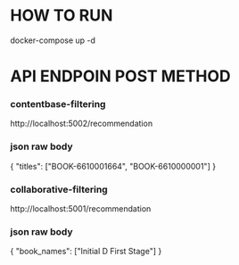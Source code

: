 # HOW TO RUN 

docker-compose up -d

# API ENDPOIN POST METHOD
### contentbase-filtering
http://localhost:5002/recommendation

### json raw body
{
    "titles": ["BOOK-6610001664", "BOOK-6610000001"]
}

### collaborative-filtering
http://localhost:5001/recommendation

### json raw body
{
    "book_names": ["Initial D First Stage"]
}
